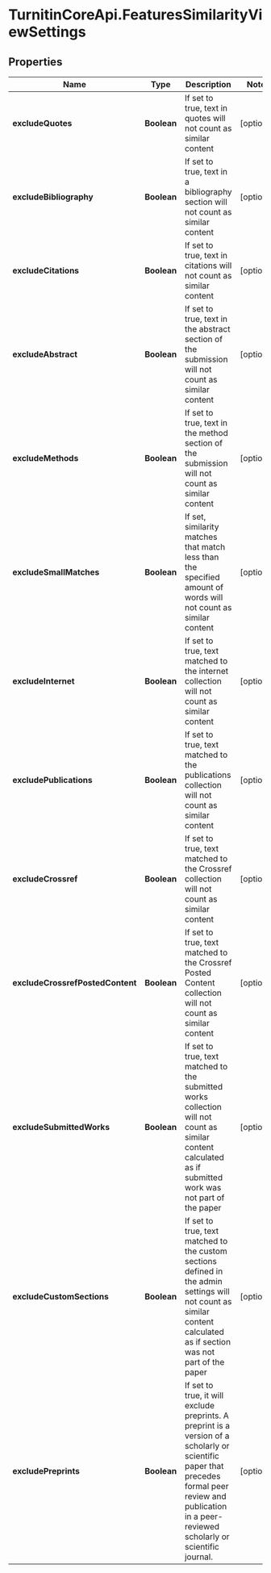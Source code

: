 # TurnitinCoreApi.FeaturesSimilarityViewSettings

## Properties

Name | Type | Description | Notes
------------ | ------------- | ------------- | -------------
**excludeQuotes** | **Boolean** | If set to true, text in quotes will not count as similar content  | [optional] 
**excludeBibliography** | **Boolean** | If set to true, text in a bibliography section will not count as similar content  | [optional] 
**excludeCitations** | **Boolean** | If set to true, text in citations will not count as similar content  | [optional] 
**excludeAbstract** | **Boolean** | If set to true, text in the abstract section of the submission will not count as similar content  | [optional] 
**excludeMethods** | **Boolean** | If set to true, text in the method section of the submission will not count as similar content  | [optional] 
**excludeSmallMatches** | **Boolean** | If set, similarity matches that match less than the specified amount of words will not count as similar content  | [optional] 
**excludeInternet** | **Boolean** | If set to true, text matched to the internet collection will not count as similar content  | [optional] 
**excludePublications** | **Boolean** | If set to true, text matched to the publications collection will not count as similar content  | [optional] 
**excludeCrossref** | **Boolean** | If set to true, text matched to the Crossref collection will not count as similar content  | [optional] 
**excludeCrossrefPostedContent** | **Boolean** | If set to true, text matched to the Crossref Posted Content collection will not count as similar content  | [optional] 
**excludeSubmittedWorks** | **Boolean** | If set to true, text matched to the submitted works collection will not count as similar content calculated as if submitted work was not part of the paper  | [optional] 
**excludeCustomSections** | **Boolean** | If set to true, text matched to the custom sections defined in the admin settings will not count as similar content calculated as if section was not part of the paper  | [optional] 
**excludePreprints** | **Boolean** | If set to true, it will exclude preprints. A preprint is a version of a scholarly or scientific paper that precedes formal peer review and publication in a peer-reviewed scholarly or scientific journal.  | [optional] 


